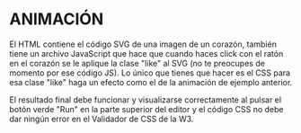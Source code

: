 # ANIMACIÓN

El HTML contiene el código SVG de una imagen de un corazón, también tiene un archivo JavaScript que hace que cuando haces click con el ratón en el corazón se le aplique la clase "like" al SVG (no te preocupes de momento por ese código JS). Lo único que tienes que hacer es el CSS para esa clase "like" haga un efecto como el de la animación de ejemplo anterior.

El resultado final debe funcionar y visualizarse correctamente al pulsar el botón verde "Run" en la parte superior del editor y el código CSS no debe dar ningún error en el Validador de CSS de la W3.
